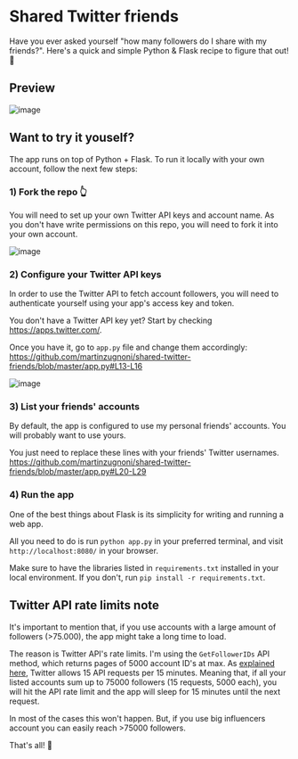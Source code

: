 # Shared Twitter friends

Have you ever asked yourself "how many followers do I share with my friends?". Here's a quick and simple Python & Flask recipe to figure that out! 👏

## Preview

![image](https://user-images.githubusercontent.com/1155573/44923793-b1993780-ad1f-11e8-8297-0a7cc17a8e4f.png)

## Want to try it youself?

The app runs on top of Python + Flask. To run it locally with your own account, follow the next few steps:

### 1) Fork the repo 👆

You will need to set up your own Twitter API keys and account name. As you don't have write permissions on this repo, you will need to fork it into your own account.

![image](https://user-images.githubusercontent.com/1155573/44632322-db80e180-a94e-11e8-93db-2e23f872b067.png)

### 2) Configure your Twitter API keys

In order to use the Twitter API to fetch account followers, you will need to authenticate yourself using your app's access key and token.

You don't have a Twitter API key yet? Start by checking https://apps.twitter.com/.

Once you have it, go to `app.py` file and change them accordingly: https://github.com/martinzugnoni/shared-twitter-friends/blob/master/app.py#L13-L16

![image](https://user-images.githubusercontent.com/1155573/44632331-2a2e7b80-a94f-11e8-9c36-70281961de8a.png)


### 3) List your friends' accounts

By default, the app is configured to use my personal friends' accounts. You will probably want to use yours.

You just need to replace these lines with your friends' Twitter usernames.
https://github.com/martinzugnoni/shared-twitter-friends/blob/master/app.py#L20-L29

### 4) Run the app

One of the best things about Flask is its simplicity for writing and running a web app.

All you need to do is run `python app.py` in your preferred terminal, and visit `http://localhost:8080/` in your browser.

Make sure to have the libraries listed in `requirements.txt` installed in your local environment. If you don't, run `pip install -r requirements.txt`.

## Twitter API rate limits note

It's important to mention that, if you use accounts with a large amount of followers (>75.000), the app might take a long time to load.

The reason is Twitter API's rate limits. I'm using the `GetFollowerIDs` API method, which returns pages of 5000 account ID's at max. As [explained here](https://python-twitter.readthedocs.io/en/latest/rate_limits.html), Twitter allows 15 API requests per 15 minutes. Meaning that, if all your listed accounts sum up to 75000 followers (15 requests, 5000 each), you will hit the API rate limit and the app will sleep for 15 minutes until the next request.

In most of the cases this won't happen. But, if you use big influencers account you can easily reach >75000 followers.

That's all! 🙌
